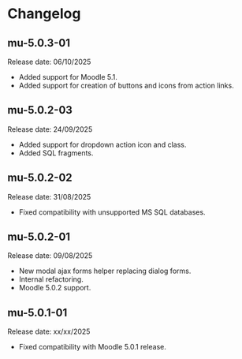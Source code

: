 # Changelog

## mu-5.0.3-01

Release date: 06/10/2025

* Added support for Moodle 5.1.
* Added support for creation of buttons and icons from action links.

## mu-5.0.2-03

Release date: 24/09/2025

* Added support for dropdown action icon and class.
* Added SQL fragments. 

## mu-5.0.2-02

Release date: 31/08/2025

* Fixed compatibility with unsupported MS SQL databases.

## mu-5.0.2-01

Release date: 09/08/2025

* New modal ajax forms helper replacing dialog forms.
* Internal refactoring.
* Moodle 5.0.2 support.

## mu-5.0.1-01

Release date: xx/xx/2025

* Fixed compatibility with Moodle 5.0.1 release.
